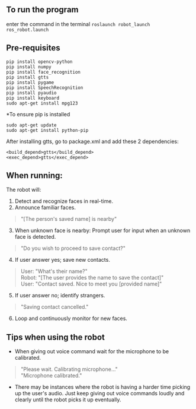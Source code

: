 

## To run the program

enter the command in the terminal
`roslaunch robot_launch ros_robot.launch`

## Pre-requisites

    pip install opencv-python
    pip install numpy 
    pip install face_recognition 
    pip install gtts 
    pip install pygame 
    pip install SpeechRecognition 
    pip install pyaudio 
    pip install keyboard
    sudo apt-get install mpg123

*To ensure pip is installed

    sudo apt-get update
    sudo apt-get install python-pip

After installing gtts, go to package.xml and add these 2 dependencies:

    <build_depend>gtts</build_depend>
    <exec_depend>gtts</exec_depend>

   

## When running:
The robot will:
 1. Detect and recognize faces in real-time. 
 2. Announce familiar faces.

>  "[The person's saved name]  is nearby"

 3. When unknown face is nearby:
 Prompt user for input when an unknown face is detected.

> "Do you wish to proceed to save contact?"

 4. If user answer yes; save new contacts.

>  User: "What's their name?"  
>  Robot: "[The user provides the name to
> save the contact]"  
> User: "Contact saved. Nice to meet you [provided
> name]"

 
 5. If user answer no; identify strangers.

>  "Saving contact cancelled."

 
 6. Loop and continuously monitor for new faces.

## Tips when using the robot

 - When giving out voice command wait for the microphone to be calibrated.

>  "Please wait. Calibrating microphone..."  
>  "Microphone calibrated."

 - There may be instances where the robot is having a harder time picking up the user's audio. Just keep giving out voice commands loudly and clearly until the robot picks it up eventually.
